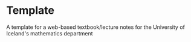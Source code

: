 # Template
A template for a web-based textbook/lecture notes for the University of Iceland's mathematics department
